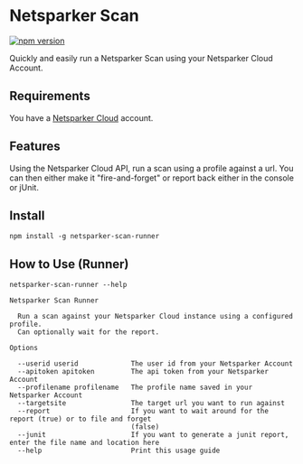 # Netsparker Scan 

[![npm version](https://badge.fury.io/js/netsparkerscanrunner.svg)](https://badge.fury.io/js/netsparkerscanrunner)

Quickly and easily run a Netsparker Scan using your Netsparker 
Cloud Account.

## Requirements
You have a [Netsparker Cloud](https://www.netsparkercloud.com/) account.

## Features

Using the Netsparker Cloud API, run a scan using a profile against a url.  You can then either make it "fire-and-forget" or report back either in the console or jUnit.

## Install

`npm install -g netsparker-scan-runner`

## How to Use (Runner)

`netsparker-scan-runner --help`

```
Netsparker Scan Runner

  Run a scan against your Netsparker Cloud instance using a configured profile.
  Can optionally wait for the report.

Options

  --userid userid             The user id from your Netsparker Account
  --apitoken apitoken         The api token from your Netsparker Account
  --profilename profilename   The profile name saved in your Netsparker Account
  --targetsite                The target url you want to run against
  --report                    If you want to wait around for the report (true) or to file and forget
                              (false)
  --junit                     If you want to generate a junit report, enter the file name and location here
  --help                      Print this usage guide
```

